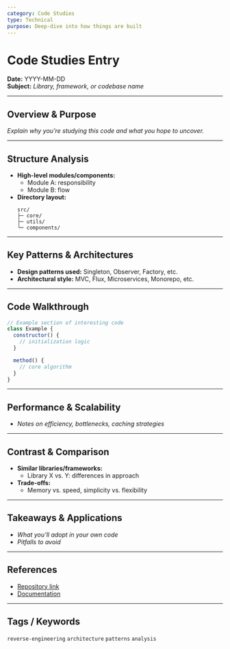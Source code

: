 ```yaml
---
category: Code Studies
type: Technical
purpose: Deep-dive into how things are built
---
```


# Code Studies Entry

**Date:** YYYY-MM-DD  
**Subject:** _Library, framework, or codebase name_

---

## Overview & Purpose
_Explain why you’re studying this code and what you hope to uncover._

---

## Structure Analysis
- **High-level modules/components:**  
  - Module A: responsibility  
  - Module B: flow  
- **Directory layout:**  
  ```
  src/
  ├─ core/
  ├─ utils/
  └─ components/
  ```

---

## Key Patterns & Architectures
- **Design patterns used:** Singleton, Observer, Factory, etc.  
- **Architectural style:** MVC, Flux, Microservices, Monorepo, etc.

---

## Code Walkthrough
```js
// Example section of interesting code
class Example {
  constructor() {
    // initialization logic
  }

  method() {
    // core algorithm
  }
}
```

---

## Performance & Scalability
- _Notes on efficiency, bottlenecks, caching strategies_

---

## Contrast & Comparison
- **Similar libraries/frameworks:**  
  - Library X vs. Y: differences in approach  
- **Trade-offs:**  
  - Memory vs. speed, simplicity vs. flexibility

---

## Takeaways & Applications
- _What you’ll adopt in your own code_  
- _Pitfalls to avoid_

---

## References
- [Repository link](https://…)  
- [Documentation](https://…)

---

## Tags / Keywords
`reverse-engineering` `architecture` `patterns` `analysis`
